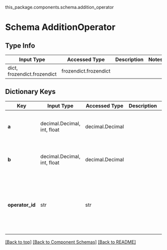 this_package.components.schema.addition_operator
# Schema AdditionOperator

## Type Info
Input Type | Accessed Type | Description | Notes
------------ | ------------- | ------------- | -------------
dict, frozendict.frozendict | frozendict.frozendict |  |

## Dictionary Keys
Key | Input Type | Accessed Type | Description | Notes
------------ | ------------- | ------------- | ------------- | -------------
**a** | decimal.Decimal, int, float | decimal.Decimal |  | value must be a 64 bit float
**b** | decimal.Decimal, int, float | decimal.Decimal |  | value must be a 64 bit float
**operator_id** | str | str |  | if omitted the server will use the default value of ADD

[[Back to top]](#top) [[Back to Component Schemas]](../../../README.md#Component-Schemas) [[Back to README]](../../../README.md)
